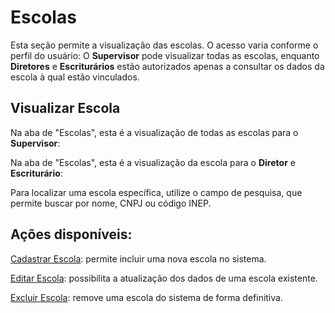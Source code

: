 # Escolas
Esta seção permite a visualização das escolas. O acesso varia conforme o perfil do usuário: O **Supervisor** pode visualizar todas as escolas, enquanto **Diretores** e **Escriturários** estão autorizados apenas a consultar os dados da escola à qual estão vinculados.

## Visualizar Escola

Na aba de "Escolas", esta é a visualização de todas as escolas para o **Supervisor**:
<!-- colocar imagem -->

Na aba de "Escolas", esta é a visualização da escola para o **Diretor** e **Escriturário**:
<!-- colocar imagem -->

Para localizar uma escola específica, utilize o campo de pesquisa, que permite buscar por nome, CNPJ ou código INEP.

## Ações disponíveis:

[Cadastrar Escola](./cadastrar-escola.md): permite incluir uma nova escola no sistema.

[Editar Escola](./editar-escola.md): possibilita a atualização dos dados de uma escola existente.

[Excluir Escola](./excluir-escola.md): remove uma escola do sistema de forma definitiva.